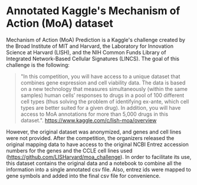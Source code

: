 # Annotated Kaggle's Mechanism of Action (MoA) dataset

Mechanism of Action (MoA) Prediction is a Kaggle's challenge created by the Broad Institute of MIT and Harvard, the Laboratory for Innovation Science at Harvard (LISH), and the NIH Common Funds Library of Integrated Network-Based Cellular Signatures (LINCS). The goal of this challenge is the following:

> "In this competition, you will have access to a unique dataset that combines gene expression and cell viability data. The data is based on a new technology that measures simultaneously (within the same samples) human cells’ responses to drugs in a pool of 100 different cell types (thus solving the problem of identifying ex-ante, which cell types are better suited for a given drug). In addition, you will have access to MoA annotations for more than 5,000 drugs in this dataset.". https://www.kaggle.com/c/lish-moa/overview

However, the original dataset was anonymized, and genes and cell lines were not provided. After the competition, the organizers released the original mapping data to have access to the original NCBI Entrez accession numbers for the genes and the CCLE cell lines used (https://github.com/LISHarvard/moa_challenge). In order to facilitate its use, this dataset contains the original data and a notebook to combine all the information into a single annotated csv file. Also, entrez ids were mapped to gene symbols and added into the final csv file for convenience.
